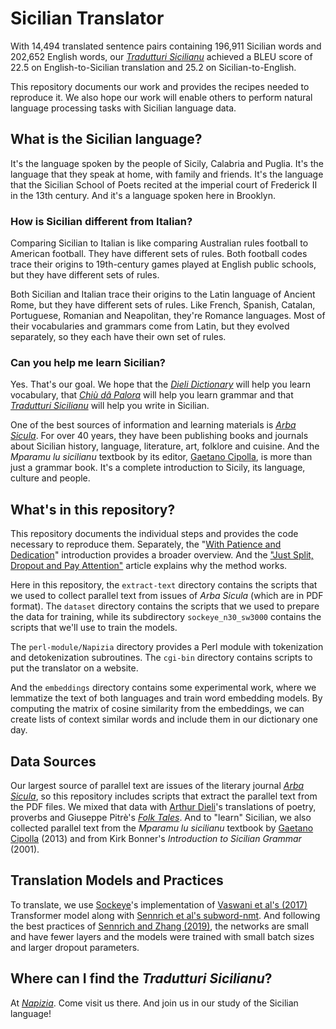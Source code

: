 # Sicilian Translator

With 14,494 translated sentence pairs containing 196,911 Sicilian words and 202,652 English words, our [_Tradutturi Sicilianu_](https://translate.napizia.com/) achieved a BLEU score of 22.5 on English-to-Sicilian translation and 25.2 on Sicilian-to-English.

This repository documents our work and provides the recipes needed to reproduce it.  We also hope our work will enable others to perform natural language processing tasks with Sicilian language data.

##  What is the Sicilian language?

It's the language spoken by the people of Sicily, Calabria and Puglia.  It's the language that they speak at home, with family and friends.  It's the language that the Sicilian School of Poets recited at the imperial court of Frederick II in the 13th century.  And it's a language spoken here in Brooklyn.

###  How is Sicilian different from Italian?

Comparing Sicilian to Italian is like comparing Australian rules football to American football.  They have different sets of rules.  Both football codes trace their origins to 19th-century games played at English public schools, but they have different sets of rules.

Both Sicilian and Italian trace their origins to the Latin language of Ancient Rome, but they have different sets of rules.  Like French, Spanish, Catalan, Portuguese, Romanian and Neapolitan, they're Romance languages.  Most of their vocabularies and grammars come from Latin, but they evolved separately, so they each have their own set of rules.

###  Can you help me learn Sicilian?

Yes.  That's our goal.  We hope that the [_Dieli Dictionary_](https://www.napizia.com/cgi-bin/sicilian.pl) will help you learn vocabulary, that [_Chiù dâ Palora_](https://www.napizia.com/cgi-bin/cchiu-da-palora.pl) will help you learn grammar and that [_Tradutturi Sicilianu_](https://translate.napizia.com/) will help you write in Sicilian.

One of the best sources of information and learning materials is [_Arba Sicula_](http://www.arbasicula.org/).  For over 40 years, they have been publishing books and journals about Sicilian history, language, literature, art, folklore and cuisine. And the _Mparamu lu sicilianu_ textbook by its editor, [Gaetano Cipolla](https://en.wikipedia.org/wiki/Gaetano_Cipolla), is more than just a grammar book.  It's a complete introduction to Sicily, its language, culture and people.


##  What's in this repository?

This repository documents the individual steps and provides the code necessary to reproduce them.  Separately, the "[With Patience and Dedication](https://www.doviak.net/pages/ml-sicilian/index.shtml)" introduction provides a broader overview.  And the ["Just Split, Dropout and Pay Attention"](https://www.doviak.net/pages/ml-sicilian/ml-scn_p05.shtml) article explains why the method works.

Here in this repository, the `extract-text` directory contains the scripts that we used to collect parallel text from issues of _Arba Sicula_ (which are in PDF format).  The `dataset` directory contains the scripts that we used to prepare the data for training, while its subdirectory `sockeye_n30_sw3000` contains the scripts that we'll use to train the models.

The `perl-module/Napizia` directory provides a Perl module with tokenization and detokenization subroutines.  The `cgi-bin` directory contains scripts to put the translator on a website.

And the `embeddings` directory contains some experimental work, where we lemmatize the text of both languages and train word embedding models.  By computing the matrix of cosine similarity from the embeddings, we can create lists of context similar words and include them in our dictionary one day.


##  Data Sources

Our largest source of parallel text are issues of the literary journal [_Arba Sicula_](http://www.arbasicula.org/), so this repository includes scripts that extract the parallel text from the PDF files.  We mixed that data with [Arthur Dieli](http://www.dieli.net/)'s translations of poetry, proverbs and Giuseppe Pitrè's [_Folk Tales_](https://scn.wikipedia.org/wiki/F%C3%A0uli,_nueddi_e_cunti_pupulari_siciliani).  And to "learn" Sicilian, we also collected parallel text from the _Mparamu lu sicilianu_ textbook by [Gaetano Cipolla](https://en.wikipedia.org/wiki/Gaetano_Cipolla) (2013) and from Kirk Bonner's _Introduction to Sicilian Grammar_ (2001).


##  Translation Models and Practices

To translate, we use [Sockeye](https://awslabs.github.io/sockeye/)'s implementation of [Vaswani et al's (2017)](https://arxiv.org/abs/1706.03762) Transformer model along with [Sennrich et al's subword-nmt](https://github.com/rsennrich/subword-nmt).  And following the best practices of [Sennrich and Zhang (2019)](https://arxiv.org/abs/1905.11901), the networks are small and have fewer layers and the models were trained with small batch sizes and larger dropout parameters.


##  Where can I find the _Tradutturi Sicilianu_?

At [_Napizia_](https://translate.napizia.com/).  Come visit us there.  And join us in our study of the Sicilian language!
